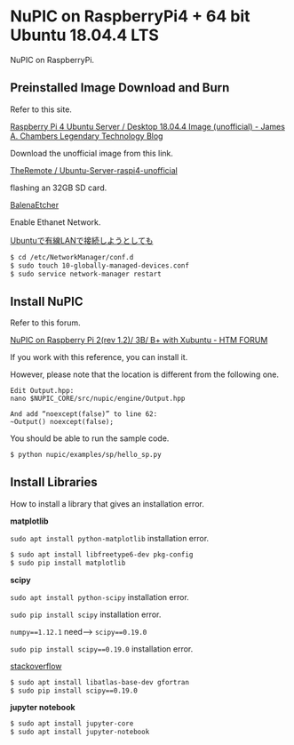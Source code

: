# NuPIC on RaspberryPi4 + 64 bit Ubuntu 18.04.4 LTS

NuPIC on RaspberryPi.

## Preinstalled Image Download and Burn

Refer to this site.

[Raspberry Pi 4 Ubuntu Server / Desktop 18.04.4 Image (unofficial) - James A. Chambers Legendary Technology Blog](https://jamesachambers.com/raspberry-pi-4-ubuntu-server-desktop-18-04-3-image-unofficial/)

Download the unofficial image from this link.

[TheRemote / Ubuntu-Server-raspi4-unofficial](https://github.com/TheRemote/Ubuntu-Server-raspi4-unofficial/releases)

flashing an 32GB SD card.

[BalenaEtcher](https://www.balena.io/etcher/)

Enable Ethanet Network.

[Ubuntuで有線LANで接続しようとしても](https://www.nemotos.net/?p=3123)

```bash
$ cd /etc/NetworkManager/conf.d
$ sudo touch 10-globally-managed-devices.conf
$ sudo service network-manager restart
```

## Install NuPIC

Refer to this forum.

[NuPIC on Raspberry Pi 2(rev 1.2)/ 3B/ B+ with Xubuntu - HTM FORUM](https://discourse.numenta.org/t/nupic-on-raspberry-pi-2-rev-1-2-3b-b-with-xubuntu/4550)

If you work with this reference, you can install it.

However, please note that the location is different from the following one.

```
Edit Output.hpp:
nano $NUPIC_CORE/src/nupic/engine/Output.hpp

And add “noexcept(false)” to line 62:
~Output() noexcept(false);
```

You should be able to run the sample code.

```bash
$ python nupic/examples/sp/hello_sp.py
```

## Install Libraries

How to install a library that gives an installation error.

**matplotlib**

`sudo apt install python-matplotlib` installation error.

```bash
$ sudo apt install libfreetype6-dev pkg-config
$ sudo pip install matplotlib
```

**scipy**

`sudo apt install python-scipy` installation error.

`sudo pip install scipy` installation error.

`numpy==1.12.1` need--> `scipy==0.19.0`

`sudo pip install scipy==0.19.0` installation error.

[stackoverflow](https://stackoverflow.com/questions/26575587/cant-install-scipy-through-pip)

```bash
$ sudo apt install libatlas-base-dev gfortran
$ sudo pip install scipy==0.19.0
```

**jupyter notebook**

```bash
$ sudo apt install jupyter-core
$ sudo apt install jupyter-notebook
```